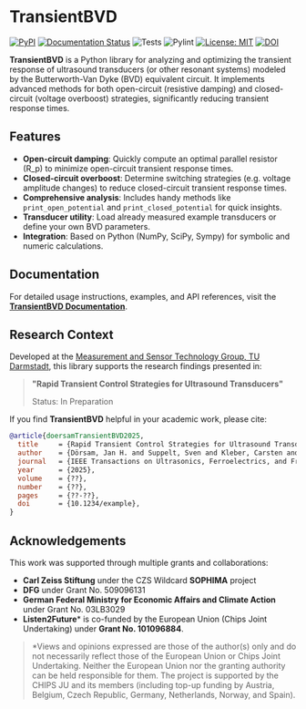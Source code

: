 # TransientBVD
[![PyPI](https://img.shields.io/pypi/v/transientbvd.svg?style=flat-square)](https://pypi.python.org/pypi/transientbvd)
[![Documentation Status](https://readthedocs.org/projects/transientbvd/badge/?version=latest&style=flat-square)](https://transientbvd.readthedocs.io/en/latest/)
![Tests](https://github.com/TUDA-MUST/TransientBVD/actions/workflows/tests.yml/badge.svg)
![Pylint](https://github.com/TUDA-MUST/TransientBVD/actions/workflows/pylint.yml/badge.svg)
[![License: MIT](https://img.shields.io/badge/License-MIT-yellow.svg?style=flat-square)](https://opensource.org/licenses/MIT)
[![DOI](https://img.shields.io/badge/DOI-10.1234%2Fexample-blue.svg?style=flat-square)](https://doi.org/10.1234/example)

**TransientBVD** is a Python library for analyzing and optimizing the transient response of ultrasound transducers (or other resonant systems) modeled by the Butterworth-Van Dyke (BVD) equivalent circuit. It implements advanced methods for both open-circuit (resistive damping) and closed-circuit (voltage overboost) strategies, significantly reducing transient response times.

## Features

- **Open-circuit damping**: Quickly compute an optimal parallel resistor \(R_p\) to minimize open-circuit transient response times.
- **Closed-circuit overboost**: Determine switching strategies (e.g. voltage amplitude changes) to reduce closed-circuit transient response times.
- **Comprehensive analysis**: Includes handy methods like `print_open_potential` and `print_closed_potential` for quick insights.
- **Transducer utility**: Load already measured example transducers or define your own BVD parameters.
- **Integration**: Based on Python (NumPy, SciPy, Sympy) for symbolic and numeric calculations.

## Documentation

For detailed usage instructions, examples, and API references, visit the 
[**TransientBVD Documentation**](https://transientbvd.readthedocs.io/en/latest/).

## Research Context

Developed at the 
[Measurement and Sensor Technology Group, TU Darmstadt](https://www.etit.tu-darmstadt.de/must/home_must/index.en.jsp),
this library supports the research findings presented in:

> **"Rapid Transient Control Strategies for Ultrasound Transducers"**
> 
> Status: In Preparation

If you find **TransientBVD** helpful in your academic work, please cite:

```bibtex
@article{doersamTransientBVD2025,
  title     = {Rapid Transient Control Strategies for Ultrasound Transducers},
  author    = {Dörsam, Jan H. and Suppelt, Sven and Kleber, Carsten and Altmann, Alexander A. and Schmitt, Daniel and Schmitt, Toni and Haugwitz, Christoph and Soennecken, Soeren and Wismath, Sonja and Harth, Anne and Heyl, Christoph and Kupnik, Mario},
  journal   = {IEEE Transactions on Ultrasonics, Ferroelectrics, and Frequency Control},
  year      = {2025},
  volume    = {??},
  number    = {??},
  pages     = {??-??},
  doi       = {10.1234/example},
}
```

## Acknowledgements
 
This work was supported through multiple grants and collaborations:
 
- **Carl Zeiss Stiftung** under the CZS Wildcard **SOPHIMA** project
- **DFG** under Grant No. 509096131
- **German Federal Ministry for Economic Affairs and Climate Action** under Grant No. 03LB3029
- **Listen2Future*** is co-funded by the European Union (Chips Joint Undertaking) under **Grant No. 101096884**.

> *Views and opinions expressed are those of the author(s) only and do not necessarily reflect 
> those of the European Union or Chips Joint Undertaking. Neither the European Union nor the 
> granting authority can be held responsible for them. The project is supported by the CHIPS JU and its members 
> (including top-up funding by Austria, Belgium, Czech Republic, Germany, Netherlands, Norway, and Spain).
